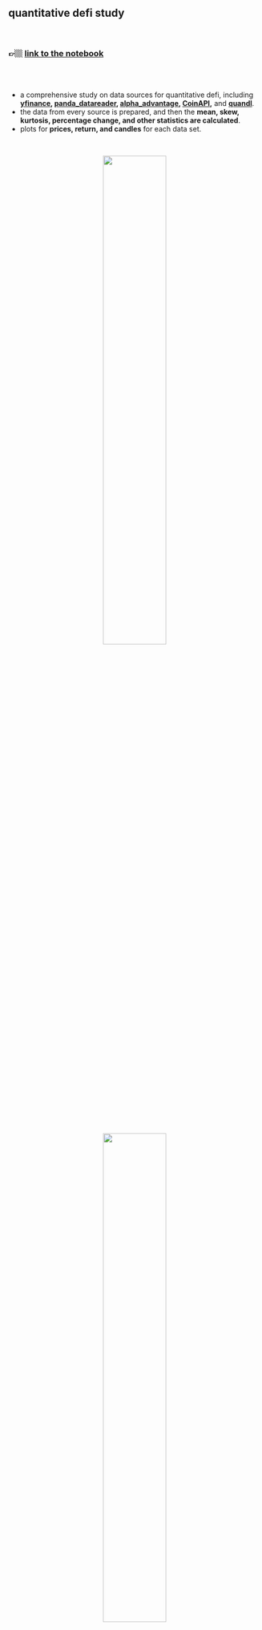 ## quantitative defi study

<br>

### 👉🏼 **[link to the notebook](quantitative_defi.ipynb)**

<br>
<br>

* a comprehensive study on data sources for quantitative defi, including **[yfinance](https://pypi.org/project/yfinance/), [panda_datareader](https://pandas-datareader.readthedocs.io/en/latest/), [alpha_advantage](https://www.alphavantage.co/), [CoinAPI](https://www.coinapi.io/),** and **[quandl](https://data.nasdaq.com/publishers/QDL)**.
* the data from every source is prepared, and then the **mean, skew, kurtosis, percentage change, and other statistics are calculated**.
* plots for **prices, return, and candles** for each data set.

<br>

<p align="center">
<img src="https://github.com/go-outside-labs/blockchain-science-py/assets/138340846/b2f33d6b-bf07-419d-9ec9-1a3078912649" width="50%" align="center"/>
<img src="https://github.com/go-outside-labs/blockchain-science-py/assets/138340846/6457c859-5722-470d-a9c0-73441507c9a3" width="50%" align="center"/>
</p>

